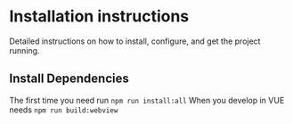 # Installation instructions

Detailed instructions on how to install, configure, and get the project running.

## Install Dependencies

The first time you need run `npm run install:all`
When you develop in VUE needs  `npm run build:webview`
